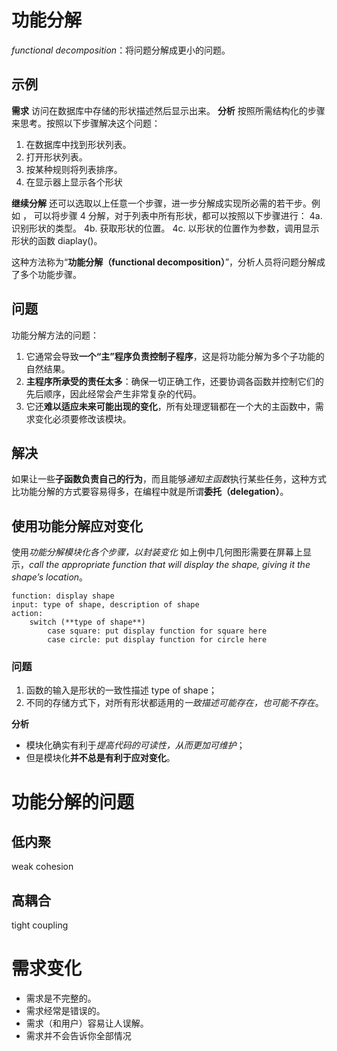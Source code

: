 # 功能分解
*functional decomposition*：将问题分解成更小的问题。

## 示例
**需求**
访问在数据库中存储的形状描述然后显示出来。
**分析**
按照所需结构化的步骤来思考。按照以下步骤解决这个问题：
1. 在数据库中找到形状列表。 
2. 打开形状列表。 
3. 按某种规则将列表排序。
4. 在显示器上显示各个形状

**继续分解**
还可以选取以上任意一个步骤，进一步分解成实现所必需的若干步。例如 ， 可以将步骤 4 分解，对于列表中所有形状，都可以按照以下步骤进行： 
4a. 识别形状的类型。 
4b. 获取形状的位置。 
4c. 以形状的位置作为参数，调用显示形状的函数 diaplay()。

这种方法称为“**功能分解（functional decomposition）**”，分析人员将问题分解成了多个功能步骤。

## 问题
功能分解方法的问题：
1. 它通常会导致**一个“主”程序负责控制子程序**，这是将功能分解为多个子功能的自然结果。
2. **主程序所承受的责任太多**：确保一切正确工作，还要协调各函数并控制它们的先后顺序，因此经常会产生非常复杂的代码。
3. 它还**难以适应未来可能出现的变化**，所有处理逻辑都在一个大的主函数中，需求变化必须要修改该模块。

## 解决
如果让一些**子函数负责自己的行为**，而且能够*通知主函数*执行某些任务，这种方式比功能分解的方式要容易得多，在编程中就是所谓**委托（delegation）**。


## 使用功能分解应对变化
使用*功能分解模块化各个步骤，以封装变化*
如上例中几何图形需要在屏幕上显示，*call the appropriate function that will display the shape, giving it the shape’s location*。
```plaintext
function: display shape 
input: type of shape, description of shape 
action: 
	switch (**type of shape**) 
		case square: put display function for square here 
		case circle: put display function for circle here
```

### 问题
1. 函数的输入是形状的一致性描述 type of shape；
2. 不同的存储方式下，对所有形状都适用的*一致描述可能存在，也可能不存在*。

**分析**
- 模块化确实有利于*提高代码的可读性，从而更加可维护*；
- 但是模块化**并不总是有利于应对变化**。

# 功能分解的问题
## 低内聚
weak cohesion

## 高耦合
tight coupling

# 需求变化
- 需求是不完整的。
- 需求经常是错误的。 
- 需求（和用户）容易让人误解。
- 需求并不会告诉你全部情况



